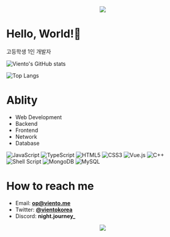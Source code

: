<center><img src="https://capsule-render.vercel.app/api?type=waving&color=gradient&height=200&section=header" /></center>

# Hello, World!👋

고등학생 1인 개발자

![Viento's GitHub stats](https://github-readme-stats.vercel.app/api?username=vientorepublic&show_icons=true&theme=cobalt)

![Top Langs](https://github-readme-stats.vercel.app/api/top-langs/?username=vientorepublic&layout=compact&theme=cobalt)

# Ablity

 - Web Development
 - Backend
 - Frontend
 - Network
 - Database

![JavaScript](https://img.shields.io/badge/javascript-%23323330.svg?style=for-the-badge&logo=javascript&logoColor=%23F7DF1E)
![TypeScript](https://img.shields.io/badge/typescript-%23007ACC.svg?style=for-the-badge&logo=typescript&logoColor=white)
![HTML5](https://img.shields.io/badge/html5-%23E34F26.svg?style=for-the-badge&logo=html5&logoColor=white)
![CSS3](https://img.shields.io/badge/css3-%231572B6.svg?style=for-the-badge&logo=css3&logoColor=white)
![Vue.js](https://img.shields.io/badge/vuejs-%2335495e.svg?style=for-the-badge&logo=vuedotjs&logoColor=%234FC08D)
![C++](https://img.shields.io/badge/c++-%2300599C.svg?style=for-the-badge&logo=c%2B%2B&logoColor=white)
![Shell Script](https://img.shields.io/badge/shell_script-%23121011.svg?style=for-the-badge&logo=gnu-bash&logoColor=white)
![MongoDB](https://img.shields.io/badge/MongoDB-%234ea94b.svg?style=for-the-badge&logo=mongodb&logoColor=white)
![MySQL](https://img.shields.io/badge/mysql-%2300f.svg?style=for-the-badge&logo=mysql&logoColor=white)


# How to reach me

 - Email: <strong><a href="mailto:op@viento.me">op@viento.me</a></strong>
 - Twitter: <strong><a href="https://twitter.com/vientokorea">@vientokorea</a></strong>
 - Discord: <strong>night.journey_</strong>

<center><img src="https://capsule-render.vercel.app/api?type=waving&color=gradient&height=200&section=footer" /></center>
